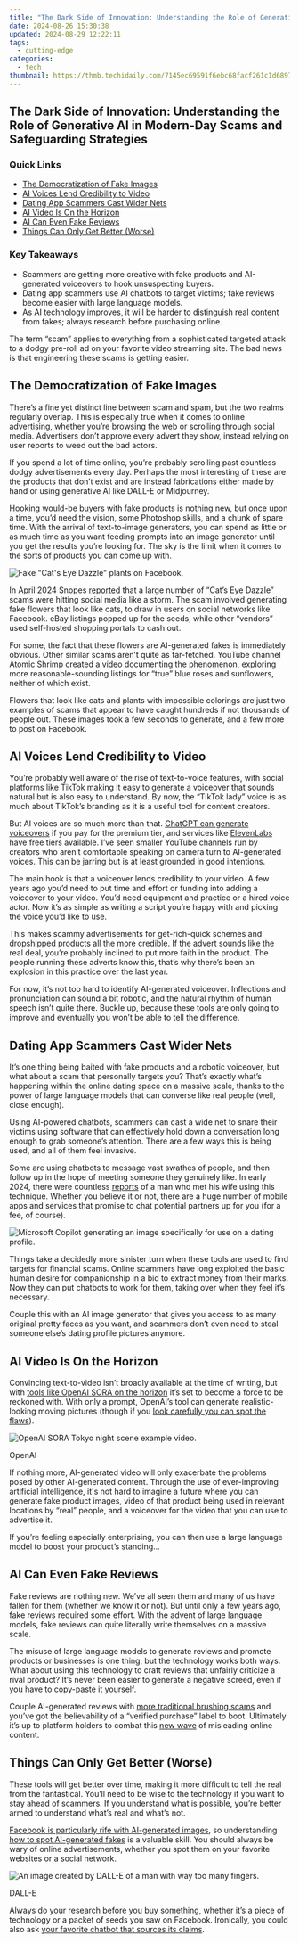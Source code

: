 ```yaml
---
title: "The Dark Side of Innovation: Understanding the Role of Generative AI in Modern-Day Scams and Safeguarding Strategies"
date: 2024-08-26 15:30:38
updated: 2024-08-29 12:22:11
tags:
  - cutting-edge
categories:
  - tech
thumbnail: https://thmb.techidaily.com/7145ec69591f6ebc68facf261c1d68971298e27f3697b076251aa5b51f323de0.jpg
---
```


## The Dark Side of Innovation: Understanding the Role of Generative AI in Modern-Day Scams and Safeguarding Strategies

### Quick Links

* [The Democratization of Fake Images](https://some-techniques.techidaily.com/in-2024-harness-the-power-of-speech-to-text-in-google-documents/)
* [AI Voices Lend Credibility to Video](https://location-social.techidaily.com/how-to-send-and-fake-live-location-on-facebook-messenger-of-your-vivo-y78-5g-drfone-by-drfone-virtual-android/)
* [Dating App Scammers Cast Wider Nets](https://ai-vdieo-software.techidaily.com/mastering-slow-motion-top-10-video-editing-tools-for-professionals/)
* [AI Video Is On the Horizon](https://instagram-clips.techidaily.com/2024-approved-detecting-changes-in-your-instagram-network/)
* [AI Can Even Fake Reviews](https://apple-account.techidaily.com/in-2024-can-i-remove-the-apple-watch-activation-lock-by-iphone-14-pro-without-the-previous-owner-by-drfone-ios/)
* [Things Can Only Get Better (Worse)](https://www.howtogeek.com/generative-ai-is-supercharging-scams-heres-how-and-what-to-look-out-for/#things-can-only-get-better-worse)

### Key Takeaways

* Scammers are getting more creative with fake products and AI-generated voiceovers to hook unsuspecting buyers.
* Dating app scammers use AI chatbots to target victims; fake reviews become easier with large language models.
* As AI technology improves, it will be harder to distinguish real content from fakes; always research before purchasing online.

 The term “scam” applies to everything from a sophisticated targeted attack to a dodgy pre-roll ad on your favorite video streaming site. The bad news is that engineering these scams is getting easier.

##  The Democratization of Fake Images

 There’s a fine yet distinct line between scam and spam, but the two realms regularly overlap. This is especially true when it comes to online advertising, whether you’re browsing the web or scrolling through social media. Advertisers don’t approve every advert they show, instead relying on user reports to weed out the bad actors.

 If you spend a lot of time online, you’re probably scrolling past countless dodgy advertisements every day. Perhaps the most interesting of these are the products that don’t exist and are instead fabrications either made by hand or using generative AI like DALL-E or Midjourney.

 Hooking would-be buyers with fake products is nothing new, but once upon a time, you’d need the vision, some Photoshop skills, and a chunk of spare time. With the arrival of text-to-image generators, you can spend as little or as much time as you want feeding prompts into an image generator until you get the results you’re looking for. The sky is the limit when it comes to the sorts of products you can come up with.

![Fake "Cat's Eye Dazzle" plants on Facebook.](https://static1.howtogeekimages.com/wordpress/wp-content/uploads/2024/05/screenshot-2024-05-09-at-13-10-22-1.png) 

 In April 2024 Snopes [reported](https://www.snopes.com/fact-check/cats-eye-dazzle-flower-seeds/) that a large number of “Cat’s Eye Dazzle” scams were hitting social media like a storm. The scam involved generating fake flowers that look like cats, to draw in users on social networks like Facebook. eBay listings popped up for the seeds, while other “vendors” used self-hosted shopping portals to cash out.

 For some, the fact that these flowers are AI-generated fakes is immediately obvious. Other similar scams aren’t quite as far-fetched. YouTube channel Atomic Shrimp created a [video](https://www.youtube.com/watch?v=K278xvkem4U) documenting the phenomenon, exploring more reasonable-sounding listings for “true” blue roses and sunflowers, neither of which exist.

 Flowers that look like cats and plants with impossible colorings are just two examples of scams that appear to have caught hundreds if not thousands of people out. These images took a few seconds to generate, and a few more to post on Facebook.

##  AI Voices Lend Credibility to Video

 You’re probably well aware of the rise of text-to-voice features, with social platforms like TikTok making it easy to generate a voiceover that sounds natural but is also easy to understand. By now, the “TikTok lady” voice is as much about TikTok’s branding as it is a useful tool for content creators.

 But AI voices are so much more than that. [ChatGPT can generate voiceovers](https://fox-that.techidaily.com/master-the-art-of-editing-incorrectly-tagged-individuals-in-your-apple-photos/) if you pay for the premium tier, and services like [ElevenLabs](https://elevenlabs.io) have free tiers available. I’ve seen smaller YouTube channels run by creators who aren’t comfortable speaking on camera turn to AI-generated voices. This can be jarring but is at least grounded in good intentions.

 The main hook is that a voiceover lends credibility to your video. A few years ago you’d need to put time and effort or funding into adding a voiceover to your video. You’d need equipment and practice or a hired voice actor. Now it’s as simple as writing a script you’re happy with and picking the voice you’d like to use.

 This makes scammy advertisements for get-rich-quick schemes and dropshipped products all the more credible. If the advert sounds like the real deal, you’re probably inclined to put more faith in the product. The people running these adverts know this, that’s why there’s been an explosion in this practice over the last year.

 For now, it’s not too hard to identify AI-generated voiceover. Inflections and pronunciation can sound a bit robotic, and the natural rhythm of human speech isn’t quite there. Buckle up, because these tools are only going to improve and eventually you won’t be able to tell the difference.

##  Dating App Scammers Cast Wider Nets

 It’s one thing being baited with fake products and a robotic voiceover, but what about a scam that personally targets you? That’s exactly what’s happening within the online dating space on a massive scale, thanks to the power of large language models that can converse like real people (well, close enough).

 Using AI-powered chatbots, scammers can cast a wide net to snare their victims using software that can effectively hold down a conversation long enough to grab someone’s attention. There are a few ways this is being used, and all of them feel invasive.

 Some are using chatbots to message vast swathes of people, and then follow up in the hope of meeting someone they genuinely like. In early 2024, there were countless [reports](https://gizmodo.com/guy-used-chatgpt-talk-5-000-women-tinder-met-his-wife-1851228179) of a man who met his wife using this technique. Whether you believe it or not, there are a huge number of mobile apps and services that promise to chat potential partners up for you (for a fee, of course).

![Microsoft Copilot generating an image specifically for use on a dating profile.](https://static1.howtogeekimages.com/wordpress/wp-content/uploads/2024/05/screenshot-2024-05-09-at-13-22-23.png) 

 Things take a decidedly more sinister turn when these tools are used to find targets for financial scams. Online scammers have long exploited the basic human desire for companionship in a bid to extract money from their marks. Now they can put chatbots to work for them, taking over when they feel it’s necessary.

 Couple this with an AI image generator that gives you access to as many original pretty faces as you want, and scammers don’t even need to steal someone else’s dating profile pictures anymore.

##  AI Video Is On the Horizon

 Convincing text-to-video isn’t broadly available at the time of writing, but with [tools like OpenAI SORA on the horizon](https://some-guidance.techidaily.com/unveiling-the-art-of-cinematography-basic-shots-explained-for-2024/) it’s set to become a force to be reckoned with. With only a prompt, OpenAI’s tool can generate realistic-looking moving pictures (though if you [look carefully you can spot the flaws](https://location-social.techidaily.com/edit-and-send-fake-location-on-telegram-for-your-apple-iphone-8-in-3-ways-drfone-by-drfone-virtual-ios/)).

![OpenAI SORA Tokyo night scene example video.](https://static1.howtogeekimages.com/wordpress/wp-content/uploads/2024/03/open_ai_sora_featured.jpg) 

OpenAI

 If nothing more, AI-generated video will only exacerbate the problems posed by other AI-generated content. Through the use of ever-improving artificial intelligence, it's not hard to imagine a future where you can generate fake product images, video of that product being used in relevant locations by “real” people, and a voiceover for the video that you can use to advertise it.

 If you’re feeling especially enterprising, you can then use a large language model to boost your product’s standing…

##  AI Can Even Fake Reviews

 Fake reviews are nothing new. We’ve all seen them and many of us have fallen for them (whether we know it or not). But until only a few years ago, fake reviews required some effort. With the advent of large language models, fake reviews can quite literally write themselves on a massive scale.

 The misuse of large language models to generate reviews and promote products or businesses is one thing, but the technology works both ways. What about using this technology to craft reviews that unfairly criticize a rival product? It’s never been easier to generate a negative screed, even if you have to copy-paste it yourself.

 Couple AI-generated reviews with [more traditional brushing scams](https://screen-capture.techidaily.com/2024-approved-advanced-movie-file-management-six-tips-for-the-modern-user-in-windows-11/) and you’ve got the believability of a “verified purchase” label to boot. Ultimately it’s up to platform holders to combat this [new wave](https://www.theguardian.com/money/2023/jul/15/fake-reviews-ai-artificial-intelligence-hotels-restaurants-products) of misleading online content.

##  Things Can Only Get Better (Worse)

 These tools will get better over time, making it more difficult to tell the real from the fantastical. You’ll need to be wise to the technology if you want to stay ahead of scammers. If you understand what is possible, you’re better armed to understand what’s real and what’s not.

[Facebook is particularly rife with AI-generated images](https://smart-video-creator.techidaily.com/in-2024-zero-cost-4k-video-conversion-top-10-solutions/), so understanding [how to spot AI-generated fakes](https://on-screen-recording.techidaily.com/in-2024-evolutionary-tools-redefining-the-art-of-game-capture-beyond-fbx/) is a valuable skill. You should always be wary of online advertisements, whether you spot them on your favorite websites or a social network.

![An image created by DALL-E of a man with way too many fingers.](https://static1.howtogeekimages.com/wordpress/wp-content/uploads/2024/05/designer-4.png) 

DALL-E

 Always do your research before you buy something, whether it’s a piece of technology or a packet of seeds you saw on Facebook. Ironically, you could also ask [your favorite chatbot that sources its claims](https://vp-tips.techidaily.com/updated-unveiling-the-1-to-5-of-windows-free-screen-capture-apps-for-2024/).

<ins class="adsbygoogle"
     style="display:block"
     data-ad-format="autorelaxed"
     data-ad-client="ca-pub-7571918770474297"
     data-ad-slot="1223367746"></ins>



<ins class="adsbygoogle"
     style="display:block"
     data-ad-client="ca-pub-7571918770474297"
     data-ad-slot="8358498916"
     data-ad-format="auto"
     data-full-width-responsive="true"></ins>
